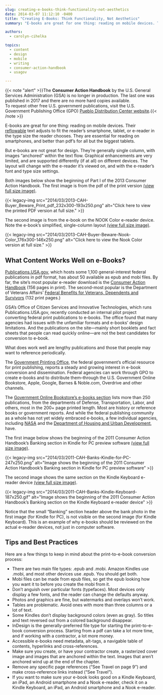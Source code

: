 ```yaml
---
slug: creating-e-books-think-functionality-not-aesthetics
date: 2014-03-07 11:12:10 -0400
title: "Creating E-Books: Think Functionality, Not Aesthetics"
summary: "E-books are great for one thing: reading on mobile devices. Their reflowable text adjusts to fit the reader’s smartphone, tablet, or e-reader in the type size the reader chooses. They are essential for reading on smartphones, and better than pdf’s for all but the biggest tablets."

authors:
  - carolyn-cihelka

topics:
  - content
  - design
  - mobile
  - writing
  - consumer-action-handbook
  - usagov

---
```


{{< note "alert" >}}The **Consumer Action Handbook** by the U.S. General Services Administration (GSA) is no longer in production. The last one was published in 2017 and there are no more hard copies available.<br />
To request other free U.S. government publications, visit the U.S. Government Publishing Office (GPO) [Pueblo Distribution Center website](https://pueblo.gpo.gov/).{{< /note >}}

E-books are great for one thing: reading on mobile devices. Their [reflowable](https://en.wikipedia.org/wiki/Reflowable_document) text adjusts to fit the reader’s smartphone, tablet, or e-reader in the type size the reader chooses. They are essential for reading on smartphones, and better than pdf’s for all but the biggest tablets.

But e-books are not great for design. They’re generally single column, with images “anchored” within the text flow. Graphical enhancements are very limited, and are supported differently (if at all) on different devices. The layout will change with the e-reader it’s viewed on, and with the e-reader’s font and type size settings.

Both images below show the beginning of Part I of the 2013 Consumer Action Handbook. The first image is from the pdf of the print version [(view full size image)](https://s3.amazonaws.com/digitalgov/_legacy-img/2014/03/2013-CAH-Buyer_Beware_Print_pdf.png).

{{< legacy-img src="2014/03/2013-CAH-Buyer_Beware_Print_pdf_232x300-193x250.png" alt="Click here to view the printed PDF version at full size." >}}       

The second image is from the e-book on the NOOK Color e-reader device. Note the e-book’s simplified, single-column layout [(view full size image)](https://s3.amazonaws.com/digitalgov/_legacy-img/2014/03/2013-CAH-Buyer-Beware-Nook-Color.png).

{{< legacy-img src="2014/03/2013-CAH-Buyer-Beware-Nook-Color_176x300-146x250.png" alt="Click here to view the Nook Color version at full size." >}}

## What Content Works Well on e-Books?

[Publications.USA.gov](https://publications.usa.gov/), which hosts some 1,100 general-interest federal publications in pdf format, has about 50 available as epub and mobi files. By far, the site’s most popular e-reader download is the [Consumer Action Handbook](http://publications.usa.gov/USAPubs.php?PubID=5131) (156 pages in print). The second-most popular is the Department of Veterans Affairs&#8217; [Federal Benefits for Veterans, Dependents and Survivors](http://publications.usa.gov/USAPubs.php?PubID=1050) (132 print pages.)

GSA’s Office of Citizen Services and Innovative Technologies, which runs Publications.USA.gov, recently conducted an internal pilot project converting federal print publications to e-books. The office found that many agencies had issues with the unfamiliar formats and e-books’ design limitations. And the publications on the site—mainly short booklets and fact sheets that people can read quickly online—are not the best candidates for conversion to e-book.

What does work well are lengthy publications and those that people may want to reference periodically.

The [Government Printing Office](http://www.gpo.gov/), the federal government’s official resource for print publishing, reports a steady and growing interest in e-book conversion and dissemination. Federal agencies can work through GPO to create e-books and to distribute them&#8211;through the U.S. Government Online Bookstore, Apple, Google, Barnes & Noble.com, Overdrive and other channels.

The [Government Online Bookstore’s e-books section](http://bookstore.gpo.gov/ebooks) lists more than 250 publications, from the departments of Defense, Transportation, Labor, and others, most in the 200+ page printed length. Most are history or reference books or government reports. And while the federal publishing community as a whole has not yet widely embraced e-books, a few individual agencies, including [NASA](http://www.nasa.gov/connect/ebooks/index.html) and the [Department of Housing and Urban Development](http://www.huduser.org/portal/eBookStore.html), have.

The first image below shows the beginning of the 2011 Consumer Action Handbook’s Banking section in Kindle for PC preview software [(view full size image)](https://s3.amazonaws.com/digitalgov/_legacy-img/2014/03/2011-CAH-Banks-Kindle-for-PC.png). 

{{< legacy-img src="2014/03/2011-CAH-Banks-Kindle-for-PC-247x250.png" alt="Image shows the beginning of the 2011 Consumer Action Handbook’s Banking section in Kindle for PC preview software" >}}

The second image shows the same section on the Kindle Keyboard e-reader device [(view full size image)](https://s3.amazonaws.com/digitalgov/_legacy-img/2014/03/2011-CAH-Banks-Kindle-Keyboard.gif).

{{< legacy-img src="2014/03/2011-CAH-Banks-Kindle-Keyboard-187x250.gif" alt="Image shows the beginning of the 2011 Consumer Action Handbook’s Banking section on the Kindle Keyboard e-reader device" >}}
  
Notice that the small “Banking” section header above the bank photo in the first image (for Kindle for PC), is not visible on the second image (for Kindle Keyboard). This is an example of why e-books should be reviewed on the actual e-reader devices, not just in computer software.

## Tips and Best Practices

Here are a few things to keep in mind about the print-to-e-book conversion process:

  * There are two main file types: .epub and .mobi. Amazon Kindles use .mobi, and most other devices use .epub. You should get both.
  * Mobi files can be made from epub files, so get the epub looking how you want it to before you create the mobi from it.
  * Don’t anguish over particular fonts (typefaces). Most devices only display a few fonts, and the reader can change the defaults anyway.
  * Photos and graphics are fine, but watermarks and overlays won’t work.
  * Tables are problematic. Avoid ones with more than three columns or a lot of text.
  * Some Kindles don’t display background colors (even as gray). So titles and text reversed out from a colored background disappear.
  * InDesign is the generally-preferred file type for starting the print-to-e-book conversion process. Starting from a pdf can take a lot more time, and if working with a contractor, a lot more money.
  * Accessible e-books need metadata, alt-tags, a navigable table of contents, hyperlinks and cross-references.
  * Make sure you create, or have your contractor create, a rasterized cover image and images that are anchored within the text. Images that aren’t anchored wind up at the end of the chapter.
  * Remove any specific page references (“See Travel on page 9”) and make cross-reference links instead (“See Travel”).
  * If you want to make sure your e-book looks good on a Kindle Keyboard, an iPad, an Android smartphone and a Nook e-reader, check it on a Kindle Keyboard, an iPad, an Android smartphone and a Nook e-reader.
